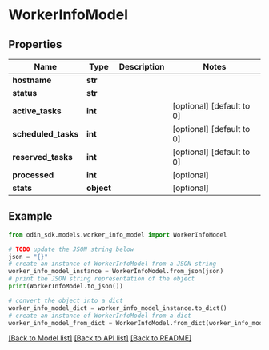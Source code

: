 # WorkerInfoModel


## Properties

Name | Type | Description | Notes
------------ | ------------- | ------------- | -------------
**hostname** | **str** |  | 
**status** | **str** |  | 
**active_tasks** | **int** |  | [optional] [default to 0]
**scheduled_tasks** | **int** |  | [optional] [default to 0]
**reserved_tasks** | **int** |  | [optional] [default to 0]
**processed** | **int** |  | [optional] 
**stats** | **object** |  | [optional] 

## Example

```python
from odin_sdk.models.worker_info_model import WorkerInfoModel

# TODO update the JSON string below
json = "{}"
# create an instance of WorkerInfoModel from a JSON string
worker_info_model_instance = WorkerInfoModel.from_json(json)
# print the JSON string representation of the object
print(WorkerInfoModel.to_json())

# convert the object into a dict
worker_info_model_dict = worker_info_model_instance.to_dict()
# create an instance of WorkerInfoModel from a dict
worker_info_model_from_dict = WorkerInfoModel.from_dict(worker_info_model_dict)
```
[[Back to Model list]](../README.md#documentation-for-models) [[Back to API list]](../README.md#documentation-for-api-endpoints) [[Back to README]](../README.md)


